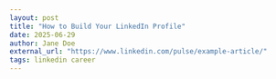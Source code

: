 ```yaml
---
layout: post
title: "How to Build Your LinkedIn Profile"
date: 2025-06-29
author: Jane Doe
external_url: "https://www.linkedin.com/pulse/example-article/"
tags: linkedin career
---
```

